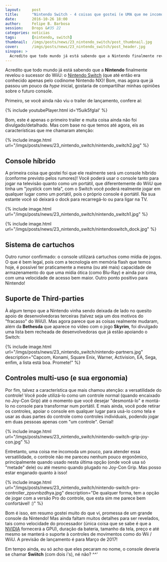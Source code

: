 ```yaml
---
layout:     post
title:      "Nintendo Switch - 4 coisas que gostei (e UMA que me incomodou um pouco)"
date:       2016-10-26 18:00
author:     Felipe B. Barbosa
session:    Drops &#35 22
categories: noticias
tags:       [nintendo, switch]
thumbnail:  /imgs/posts/news/23_nintendo_switch/post_thumbnail.jpg
cover:      /imgs/posts/news/23_nintendo_switch/post_header.jpg
sinopse: >
  Acredito que todo mundo já está sabendo que a Nintendo finalmente revelou o sucessor do WiiU: o Nintendo Switch! Bom, mas agora que já passou um pouco da hype inicial, gostaria de compartilhar minhas opiniões sobre o futuro console.
---
```

Acredito que todo mundo já está sabendo que a **Nintendo** finalmente revelou o sucessor do WiiU: o [Nintendo Switch](http://www.nintendo.com/switch) (que até então era conhecido apenas pelo codinome Nintendo NX)! Bom, mas agora que já passou um pouco da *hype* inicial, gostaria de compartilhar minhas opiniões sobre o futuro console.

Primeiro, se você ainda não viu o trailer de lançamento, confere aí:

{% include youtubePlayer.html id='f5uik5fgIaI' %}

Bom, este é apenas o primeiro trailer e muita coisa ainda não foi divulgado/detalhado. Mas com base no que temos até agora, eis as características que me chamaram atenção:

{% include image.html url="/imgs/posts/news/23_nintendo_switch/nintendo_switch2.jpg" %}

## Console híbrido

A primeira coisa que gostei foi que ele realmente será um console híbrido (conforme previsto pelos rumores)! Você poderá usar o console tanto para jogar na televisão quanto como um portátil, que diferentemente do WiiU que tinha um "joystick com tela", com o Switch você poderá realmente jogar em qualquer lugar como um portátil, pois o próprio console é portátil. Na sua estante você só deixará o dock para recarregá-lo ou para ligar na TV.

{% include image.html url="/imgs/posts/news/23_nintendo_switch/nintendo_switch1.jpg" %}

{% include image.html url="/imgs/posts/news/23_nintendo_switch/nintendoswitch_dock.jpg" %}

## Sistema de cartuchos

Outro rumor confirmado: o console utilizará cartuchos como mídia de jogos. O que é bem legal, pois com a tecnologia em memória flash que temos hoje, é possível ter praticamente a mesma (ou até mais) capacidade de armazenamento do que uma mídia ótica (como Blu-Ray) e ainda por cima, com uma velocidade de acesso bem maior. Outro ponto positivo para Nintendo!

## Suporte de Third-parties

À algum tempo que a Nintendo vinha sendo deixada de lado no quesito apoio de desenvolvedoras terceiras (talvez seja um dos motivos do "fracasso" do WiiU). Mas agora parece que as coisas realmente mudaram, além da **Bethesda** que aparece no vídeo com o jogo **Skyrim**, foi divulgado uma lista bem recheada de desenvolvedoras que já estão apoiando o Switch:

{% include image.html url="/imgs/posts/news/23_nintendo_switch/nintendo-partners.jpg" description="Capcom, Konami, Square Enix, Warner, Activision, EA, Sega, enfim, a lista está boa. Promete!" %}

## Controles multi-uso (e sua ergonomia)

Por fim, talvez a característica que mais chamou atenção: a versatilidade do controle! Você pode utilizá-lo como um controle normal (quando encaixado no Joy-Con Grip) até o momento que você desejar "desmontá-lo" e montá-lo no console para transformar num portátil. E mais ainda, você pode retirar os controles, apoiar o console em qualquer lugar para usá-lo como tela e usar as duas partes do controle como controles individuais, podendo jogar em duas pessoas apenas com "um controle". Genial!

{% include image.html url="/imgs/posts/news/23_nintendo_switch/nintendo-switch-grip-joy-con.jpg" %}

Entretanto, uma coisa me incomoda um pouco, para atender essa versatilidade, o controle não me pareceu nenhum pouco ergonômico, principalmente quando usado nesta última opção (onde você usa só "metade" dele) ou até mesmo quando plugado no Joy-Con Grip. Mas posso estar enganado quanto à isso!

{% include image.html url="/imgs/posts/news/23_nintendo_switch/nintendo-switch-pro-controller_zpsvnbzdhya.jpg" description="De qualquer forma, tem a opção de jogar com a versão Pro do controle, que esta sim me parece bem confortável! :)" %}

Bom é isso, em resumo gostei muito do que vi, promessa de um grande console da Nintendo! Mas ainda faltam muitos detalhes para ser revelados, tais como velocidade do processador (única coisa que se sabe é que a [NVIDIA](https://blogs.nvidia.com/blog/2016/10/20/nintendo-switch/) fornecerá a GPU), duração da bateria, tamanho da tela, preço e até mesmo se manterá o suporte à controles de movimentos como do Wii / WiiU. A previsão de lançamento é para Março de 2017!

Em tempo ainda, eu só acho que eles pecaram no nome, o console deveria se chamar **Swiitch** (com dois i's), né não? ^^'
